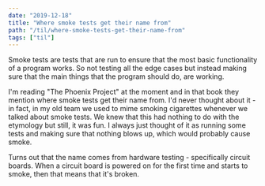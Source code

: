 ```yaml
---
date: "2019-12-18"
title: "Where smoke tests get their name from"
path: "/til/where-smoke-tests-get-their-name-from"
tags: ["til"]
---
```


Smoke tests are tests that are run to ensure that the most basic functionality of a program works.
So not testing all the edge cases but instead making sure that the main things that the program should do, are working.

I'm reading "The Phoenix Project" at the moment and in that book they mention where smoke tests get their name from.
I'd never thought about it - in fact, in my old team we used to mime smoking cigarettes whenever we talked about smoke tests.
We knew that this had nothing to do with the etymology but still, it was fun.
I always just thought of it as running some tests and making sure that nothing blows up, which would probably cause smoke.

Turns out that the name comes from hardware testing - specifically circuit boards.
When a circuit board is powered on for the first time and starts to smoke, then that means that it's broken.
